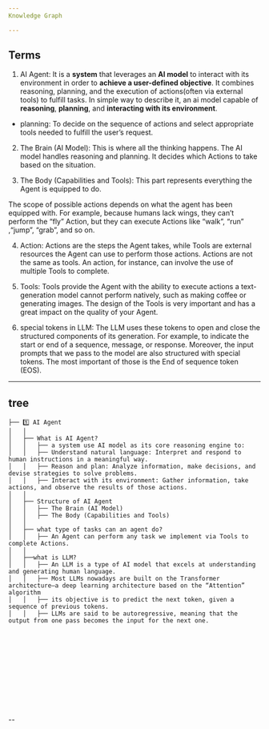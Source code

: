 ```yaml
---
Knowledge Graph

---
```

## Terms

1. AI Agent: It is a **system** that leverages an **AI model** to interact with its environment in order to **achieve a user-defined objective**. It combines reasoning, planning, and the execution of actions(often via external tools) to fulfill tasks. In simple way to describe it, an ai model capable of **reasoning**, **planning**, and **interacting with its environment**.

- planning: To decide on the sequence of actions and select appropriate tools needed to fulfill the user’s request.

2. The Brain (AI Model): This is where all the thinking happens. The AI model handles reasoning and planning. It decides which Actions to take based on the situation.

3. The Body (Capabilities and Tools): This part represents everything the Agent is equipped to do.

The scope of possible actions depends on what the agent has been equipped with. For example, because humans lack wings, they can’t perform the “fly” Action, but they can execute Actions like “walk”, “run” ,“jump”, “grab”, and so on.

4. Action: Actions are the steps the Agent takes, while Tools are external resources the Agent can use to perform those actions. Actions are not the same as tools. An action, for instance, can involve the use of multiple Tools to complete.

5. Tools: Tools provide the Agent with the ability to execute actions a text-generation model cannot perform natively, such as making coffee or generating images. The design of the Tools is very important and has a great impact on the quality of your Agent.

6. special tokens in LLM: The LLM uses these tokens to open and close the structured components of its generation. For example, to indicate the start or end of a sequence, message, or response. Moreover, the input prompts that we pass to the model are also structured with special tokens. The most important of those is the End of sequence token (EOS).







---
## tree

```text
├── 1️⃣ AI Agent
│   │
│   ├── What is AI Agent?
│   │   ├── a system use AI model as its core reasoning engine to:
│   │   ├── Understand natural language: Interpret and respond to human instructions in a meaningful way.
│   │   ├── Reason and plan: Analyze information, make decisions, and devise strategies to solve problems.
│   │   ├── Interact with its environment: Gather information, take actions, and observe the results of those actions.
│   │
│   ├── Structure of AI Agent
│   │   ├── The Brain (AI Model)
│   │   ├── The Body (Capabilities and Tools)
│   │
│   ├── what type of tasks can an agent do?
│   │   ├── An Agent can perform any task we implement via Tools to complete Actions.
│   │
│   ├──what is LLM?
│   │   ├── An LLM is a type of AI model that excels at understanding and generating human language.
│   │   ├── Most LLMs nowadays are built on the Transformer architecture—a deep learning architecture based on the “Attention” algorithm
│   │   ├── its objective is to predict the next token, given a sequence of previous tokens.
│   │   ├── LLMs are said to be autoregressive, meaning that the output from one pass becomes the input for the next one.













```
--
